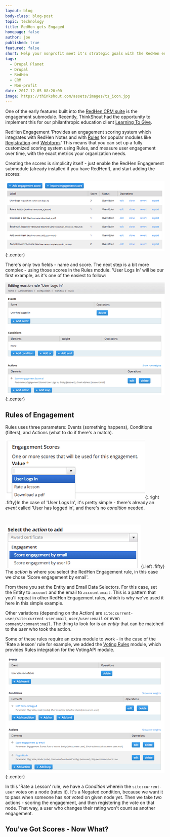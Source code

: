 ```yaml
---
layout: blog
body-class: blog-post
topic: technology
title: RedHen gets Engaged
homepage: false
author: joe
published: true
featured: false
short: Help your nonprofit meet it's strategic goals with the RedHen engagement module.
tags:
  - Drupal Planet
  - Drupal
  - RedHen
  - CRM
  - Non-profit
date: 2017-12-05 08:20:00
image: https://thinkshout.com/assets/images/ts_icon.jpg
---
```


One of the early features built into the [RedHen CRM suite](https://www.drupal.org/project/redhen) is the engagement submodule. Recently, ThinkShout had the opportunity to implement this for our philanthropic education client [Learning To Give](https://www.learningtogive.org/).

RedHen Engagement 'Provides an engagement scoring system which integrates with RedHen Notes and with [Rules](http://drupal.org/project/rules) for popular modules like [Registration](http://drupal.org/project/registration) and [Webform](http://drupal.org/project/webform).' This means that you can set up a fully customized scoring system using Rules, and measure user engagement over time, with the exact metrics your organization needs.

Creating the scores is simplicity itself - just enable the RedHen Engagement submodule (already installed if you have RedHen!), and start adding the scores:

![RedHen Engagement Rules](/assets/images/blog/ltog-redhen-rules.png)
{:.center}

There's only two fields - name and score. The next step is a bit more complex - using those scores in the Rules module. 'User Logs In' will be our first example, as it's one of the easiest to follow:

![RedHen Rules Page](/assets/images/blog/ltog-redhen-rules2.png)
{:.center}

## Rules of Engagement

Rules uses three parameters: Events (something happens), Conditions (filters), and Actions (what to do if there's a match).

![RedHen rules: Event](/assets/images/blog/ltog-redhen-rules4.png){:.right .fifty}In the case of 'User Logs In', it's pretty simple - there's already an _event_ called 'User has logged in', and there's no _condition_ needed.

<br class="clear">

![RedHen rules: Action](/assets/images/blog/ltog-redhen-rules3.png){:.left .fifty}
The _action_ is where you select the RedHen Engagement rule, in this case we chose 'Score engagement by email'.

From there you set the Entity and Email Data Selectors. For this case, set the Entity to `account` and the email to `account:mail`. This is a pattern that you'll repeat in other RedHen Engagement rules, which is why we've used it here in this simple example.

Other variations (depending on the Action) are `site:current-user/site:current-user:mail`, `user/user:email` or even `comment/comment:mail`. The thing to look for is an _entity_ that can be matched to the _user_ who took the action.

Some of these rules require an extra module to work - in the case of the 'Rate a lesson' rule for example, we added the [Voting Rules](https://www.drupal.org/project/voting_rules) module, which provides Rules integration for the VotingAPI module.

![RedHen Rules Page: Rate a Lesson](/assets/images/blog/ltog-redhen-rules5.png)
{:.center}

In this 'Rate a Lesson' rule, we have a _Condition_ wherein the `site:current-user` votes on a node (rates it). It's a Negated condition, because we want it to pass when someone has _not_ voted on given node yet. Then we take two actions - scoring the engagement, and then registering the vote on that node. That way, a user who changes their rating won't count as another engagement.

## You've Got Scores - Now What?







